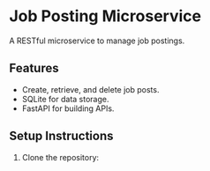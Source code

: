 # Job Posting Microservice

A RESTful microservice to manage job postings.

## Features
- Create, retrieve, and delete job posts.
- SQLite for data storage.
- FastAPI for building APIs.

## Setup Instructions
1. Clone the repository:
